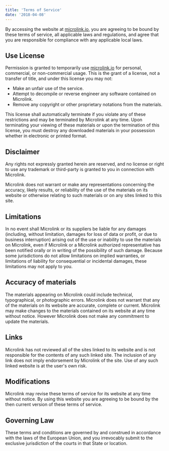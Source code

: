 ```yaml
---
title: 'Terms of Service'
date: '2018-04-08'
---
```


By accessing the website at [microlink.io](https://microlink.io), you are agreeing to be bound by these terms of service, all applicable laws and regulations, and agree that you are responsible for compliance with any applicable local laws.

## Use License

Permission is granted to temporarily use [microlink.io](https://microlink.io) for personal, commercial, or non-commercial usage. This is the grant of a license, not a transfer of title, and under this license you may not:

  - Make an unfair use of the service.
  - Attempt to decompile or reverse engineer any software contained on Microlink.
  - Remove any copyright or other proprietary notations from the materials.

This license shall automatically terminate if you violate any of these restrictions and may be terminated by Microlink at any time. Upon terminating your viewing of these materials or upon the termination of this license, you must destroy any downloaded materials in your possession whether in electronic or printed format.

## Disclaimer

Any rights not expressly granted herein are reserved, and no license or right to use any trademark or third-party is granted to you in connection with Microlink.

Microlink does not warrant or make any representations concerning the accuracy, likely results, or reliability of the use of the materials on its website or otherwise relating to such materials or on any sites linked to this site.

## Limitations

In no event shall Microlink or its suppliers be liable for any damages (including, without limitation, damages for loss of data or profit, or due to business interruption) arising out of the use or inability to use the materials on Microlink, even if Microlink or a Microlink authorized representative has been notified orally or in writing of the possibility of such damage. Because some jurisdictions do not allow limitations on implied warranties, or limitations of liability for consequential or incidental damages, these limitations may not apply to you.

## Accuracy of materials

The materials appearing on Microlink could include technical, typographical, or photographic errors. Microlink does not warrant that any of the materials on its website are accurate, complete or current. Microlink may make changes to the materials contained on its website at any time without notice. However Microlink does not make any commitment to update the materials.

## Links

Microlink has not reviewed all of the sites linked to its website and is not responsible for the contents of any such linked site. The inclusion of any link does not imply endorsement by Microlink of the site. Use of any such linked website is at the user's own risk.

## Modifications

Microlink may revise these terms of service for its website at any time without notice. By using this website you are agreeing to be bound by the then current version of these terms of service.

## Governing Law

These terms and conditions are governed by and construed in accordance with the laws of the European Union, and you irrevocably submit to the exclusive jurisdiction of the courts in that State or location.
